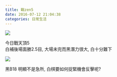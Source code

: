 ```yaml
---
title: 戰zen5
date: 2016-07-12 21:04:38
categories: 日常生活
---
```


![](http://members.zkiz.com/storage/1/0712_210114blob.jpg)

今日戰天頂5  
白補後場面勝2.5目, 大場未完而黑潛力很大, 白十分難下

![](http://members.zkiz.com/storage/1/0712_210331blob.jpg)  

黑B18 明顯不是急所, 白棋要如何捉緊機會反擊呢?